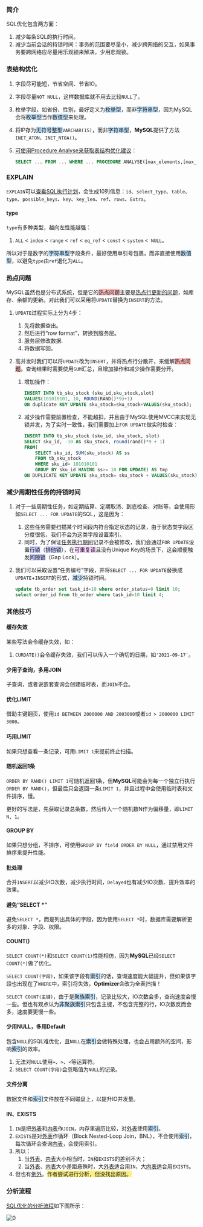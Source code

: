 ### 简介

SQL优化包含两方面：

1. 减少每条SQL的执行时间。
2. 减少当前会话的持锁时间：事务的范围要尽量小，减少跨网络的交互，如果事务要跨网络应尽量用乐观锁来解决，少用悲观锁。



### 表结构优化

1. 字段尽可能短，节省空间、节省IO。

2. 字段尽量`NOT NULL`，这样数据库就不用去比较`NULL`了。

3. 枚举字段，如省份、性别，最好定义为<span style=background:#c2e2ff>枚举型</span>，而非<span style=background:#c2e2ff>字符串型</span>，因为MySQL会将<span style=background:#c2e2ff>枚举型</span>当作<span style=background:#c2e2ff>数值型</span>来处理。

4. 将IP存为<span style=background:#c2e2ff>无符号整型</span>`VARCHAR(15)`，而非<span style=background:#c2e2ff>字符串型</span>，**MySQL**提供了方法`INET_ATON`、`INET_NTOA()`。

5. [可使用Procedure Analyse来获取表结构优化建议](http://www.cnblogs.com/duanxz/p/3968639.html)：

   ```sql
   SELECT ... FROM ... WHERE ... PROCEDURE ANALYSE([max_elements,[max_memory]])
   ```



### EXPLAIN

`EXPLAIN`可以[查看SQL执行计划](https://www.cnblogs.com/xuanzhi201111/p/4175635.html)，会生成10列信息：`id`、`select_type`、`table`、`type`、`possible_keys`、`key`、`key_len`、`ref`、`rows`、`Extra`。

#### type

`type`有多种类型，越向左性能越强：

1. `ALL` < `index` < `range` < `ref` < `eq_ref` < `const` < `system` <` NULL`。

所以对于是数字的<span style=background:#c2e2ff>字符串型</span>字段条件，最好使用单引号包裹，而非直接使用<span style=background:#c2e2ff>数值型</span>，以避免`type`由`ref`退化为`ALL`。



### 热点问题

MySQL虽然也是分布式系统，但是它的<span style=background:#ffb8b8>热点问题</span>主要是[热点行更新的问题](https://www.cnblogs.com/wangiqngpei557/p/11962760.html)，如库存、余额的更新。对此我们可以采用将`UPDATE`替换为`INSERT`的方法。

1. `UPDATE`过程实际上分为4步：

   1. 先将数据查出。
   2. 然后进行“row format”，转换到服务层。
   3. 服务层修改数据.
   4. 将数据写回。

2. 高并发时我们可以将`UPDATE`改为`INSERT`，并将热点行分散开，来缓解<span style=background:#ffb8b8>热点问题</span>。查询结果时需要使用`SUM`汇总，且增加操作和减少操作需要分开。

   1. 增加操作：

      ```sql
      INSERT INTO tb_sku_stock (sku_id,sku_stock,slot)
      VALUES(101010101, 10, ROUND(RAND()*9)+1) 
      ON duplicate KEY UPDATE sku_stock=sku_stock+VALUES(sku_stock);
      ```

   2. 减少操作需要前置检查，不能超扣，并且由于MySQL使用MVCC来实现无锁并发，为了实时一致性，我们需要加上`FOR UPDATE`做实时检查：

      ```sql
      INSERT INTO tb_sku_stock (sku_id, sku_stock, slot)
      SELECT sku_id, -10 AS sku_stock, round(rand()*9 + 1)
      FROM(
          SELECT sku_id, SUM(sku_stock) AS ss
          FROM tb_sku_stock
          WHERE sku_id= 101010101
          GROUP BY sku_id HAVING ss>= 10 FOR UPDATE) AS tmp
      ON DUPLICATE KEY UPDATE sku_stock= sku_stock + VALUES(sku_stock)
      ```



### 减少周期性任务的持锁时间

1. 对于一些周期性任务，如定期结算、定期取消、到底检查、对账等，会使用形如`SELECT ... FOR UPDATE`的SQL，这是因为：

   1. 这些任务需要扫描某个时间段内符合指定状态的记录，由于状态类字段区分度很低，我们不会为这类字段设置索引。
   2. 同时，为了保证<u>任务执行期间</u>记录不会被修改，我们会通过`FOR UPDATE`设置<span style=background:#c9ccff>行锁</span>（<span style=background:#c9ccff>排他锁</span>），在<span style=background:#f8d2ff>可重复读</span>且没有Unique Key的场景下，这会顺便触发<span style=background:#c9ccff>间隙锁</span>（Gap Lock）。

2. 我们可以采取设置“任务编号”字段，并将`SELECT ... FOR UPDATE`替换成`UPDATE`+`INSERT`的形式，<span style=background:#c2e2ff>减少</span>持锁时间。

   ```sql
   update tb_order set task_id=10 where order_status=0 limit 10;
   select order_id from tb_order where task_id=10 limit 4;
   ```



### 其他技巧

#### 缓存失效

某些写法会令缓存失效，如：

1. `CURDATE()`会令缓存失效，我们可以传入一个确切的日期，如`'2021-09-17'`。

#### 少用子查询，多用JOIN

子查询，或者说嵌套查询会创建临时表，而`JOIN`不会。

#### 优化LIMIT

借助主键翻页，使用`id BETWEEN 2000000 AND 2003000`或者`id > 2000000 LIMIT 3000`。

#### 巧用LIMIT

如果只想查看一条记录，可用`LIMIT 1`来提前终止扫描。

#### 随机返回1条

`ORDER BY RAND() LIMIT 1`可随机返回1条，但**MySQL**可能会为每一个独立行执行`ORDER BY RAND()`，但最后只会返回一条`LIMIT 1`，并且过程中会使用临时表和文件排序，慢。

更好的写法是，先获取记录总条数，然后传入一个随机数N作为偏移量，即`LIMIT N, 1`。

#### GROUP BY

如果只想分组，不排序，可使用`GROUP BY field ORDER BY NULL`，通过禁用文件排序来提升性能。

#### 批处理

合并`INSERT`以减少IO次数，减少执行时间，`Delayed`也有减少IO次数、提升效率的效果。

#### 避免“SELECT *”

避免`SELECT *`，而是列出具体的字段，因为使用`SELECT *`时，数据库需要解析更多的对象、字段、权限。

#### COUNT()

`SELECT COUNT(*)`和`SELECT COUNT(1)`性能相仿，因为**MySQL**已经`SELECT COUNT(*)`做了优化。

`SELECT COUNT(字段)`，如果该字段有<span style=background:#c2e2ff>索引</span>的话，查询速度能大幅提升，但如果该字段也出现在了`WHERE`中，索引将失效，**Optimizer**会改为全表扫描！

`SELECT COUNT(主键)`，由于是<span style=background:#c2e2ff>聚族索引</span>，记录比较大，IO次数会多，查询速度会慢一些。但也有观点认为<span style=background:#c2e2ff>非聚族索引</span>只包含主键，不包含完整的行，IO次数反而会多，速度要更慢一些。

#### 少用NULL，多用Default

包含`NULL`的SQL难优化，且`NULL`在<span style=background:#c2e2ff>索引</span>会做特殊处理，也会占用额外的空间，影响<span style=background:#c2e2ff>索引</span>的效率。

1. 无法对`NULL`使用`=`、`>`、`<`等运算符。
2. `SELECT COUNT(字段)`会忽略值为`NULL`的记录。

#### 文件分离

数据文件和<span style=background:#c2e2ff>索引</span>文件放在不同磁盘上，以提升IO并发量。

#### IN、EXISTS

1. `IN`是把<u>外表</u>和<u>内表</u>作`JOIN`，内存里遍历比较，对<u>外表</u>使用<span style=background:#c2e2ff>索引</span>。
2. `EXISTS`是对<u>外表</u>作循环（Block Nested-Loop Join，BNL），不会使用<span style=background:#c2e2ff>索引</span>，每次循环会查询<u>内表</u>，会使用索引。
3. 所以：
   1. 当<u>外表</u>、<u>内表</u>大小相当时，`IN`和`EXISTS`的差别不大；
   2. 当<u>外表</u>、<u>内表</u>大小差距悬殊时，大<u>外表</u>适合用`IN`，大<u>内表</u>适合用`EXISTS`。
4. 但也有[例外](https://cloud.tencent.com/developer/article/1144244)。<span style=background:#ffee7c>作者尝试进行分析，但没找出原因。</span>



### 分析流程

[SQL优化的分析流程](https://juejin.cn/post/6844903502100037640)如下图所示：

![0](../images/7/sql-optimization.svg)

